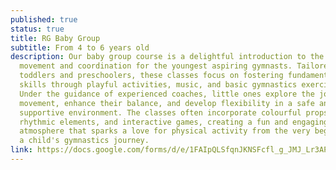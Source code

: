 ```yaml
---
published: true
status: true
title: RG Baby Group
subtitle: From 4 to 6 years old
description: Our baby group course is a delightful introduction to the world of
  movement and coordination for the youngest aspiring gymnasts. Tailored for
  toddlers and preschoolers, these classes focus on fostering fundamental motor
  skills through playful activities, music, and basic gymnastics exercises.
  Under the guidance of experienced coaches, little ones explore the joy of
  movement, enhance their balance, and develop flexibility in a safe and
  supportive environment. The classes often incorporate colourful props,
  rhythmic elements, and interactive games, creating a fun and engaging
  atmosphere that sparks a love for physical activity from the very beginning of
  a child's gymnastics journey.
link: https://docs.google.com/forms/d/e/1FAIpQLSfqnJKNSFcfl_g_JMJ_Lr3APjLt1H6JsQaO3auPR4d-7yqDgA/viewform?usp=header
---
```

